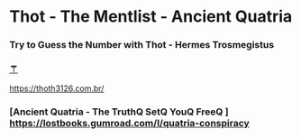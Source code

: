 

# Thot - The Mentlist - Ancient Quatria

### Try to Guess the Number with Thot - Hermes Trosmegistus

### [⚚](https://fabianacampanari.github.io/The-Mentalist/)  

https://thoth3126.com.br/

### [Ancient Quatria - The TruthQ SetQ YouQ FreeQ ] https://lostbooks.gumroad.com/l/quatria-conspiracy
